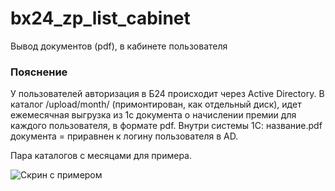 # bx24_zp_list_cabinet
Вывод документов (pdf), в кабинете пользователя 

### Пояснение
У пользователей авторизация в Б24 происходит через Active Directory.
В каталог /upload/month/ (примонтирован, как отдельный диск), идет ежемесячная выгрузка из 1с документа о начислении премии для каждого пользователя, в формате pdf. 
Внутри системы 1С: название.pdf документа = приравнен к логину пользователя в AD. 

Пара каталогов с месяцами для примера.

![Скрин с примером](https://github.com/fatnev/bx24_zp_list_cabinet/img/src.png)
